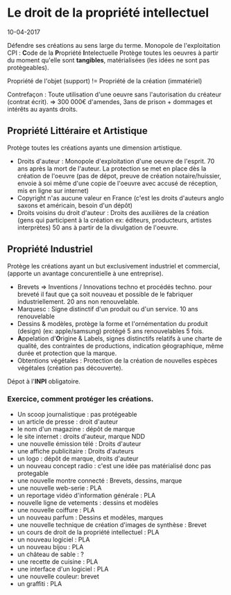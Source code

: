 # Le droit de la propriété intellectuel
10-04-2017

Défendre ses créations au sens large du terme.
Monopole de l'exploitation
CPI : **C**ode de la **P**ropriété **I**ntelectuelle
Protège toutes les oeuvres à partir du moment qu'elle sont **tangibles**, matérialisées (les idées ne sont pas protègeables).

Propriété de l'objet (support) != Propriété de la création (immatériel)

Contrefaçon : Toute utilisation d'une oeuvre sans l'autorisation du créateur (contrat écrit). => 300 000€ d'amendes, 3ans de prison + dommages et intérêts au ayants droits.

## **P**ropriété **L**ittéraire et **A**rtistique
Protège toutes les créations ayants une dimension artistique.
* Droits d'auteur : Monopole d'exploitation d'une oeuvre de l'esprit. 70 ans après la mort de l'auteur. La protection se met en place dès la création de l'oeuvre (pas de dépot, preuve de création notaire/huissier, envoie à soi même d'une copie de l'oeuvre avec accusé de réception, mis en ligne sur internet)
* Copyright n'as aucune valeur en France (c'est les droits d'auteurs anglo saxons et américain, besoin d'un dépôt)
* Droits voisins du droit d'auteur : Droits des auxilières de la création (gens qui participent à la création ex: éditeurs, producteurs, artistes interprètes) 50 ans à partir de la divulgation de l'oeuvre.


## **P**ropriété **I**ndustriel
Protège les créations ayant un but exclusivement industriel et commercial, (apporte un avantage concurentielle à une entreprise).
* Brevets => Inventions / Innovations techno et procédés techno.
pour breveté il faut que ça soit nouveau et possible de le fabriquer industriellement. 20 ans non renouvelable.
* Marquesc : Signe distinctif d'un produit ou d'un service. 10 ans renouvelable
* Dessins & modèles, protège la forme et l'ornémentation du produit (design) (ex: apple/samsung) protégé 5 ans renouvelables 5 fois.
* **A**ppelation d'**O**rigine & Labels, signes distinctifs relatifs à une charte de qualité, des contraintes de productions, indication géographique, même durée et protection que la marque.
* Obtentions végétales : Protection de la création de nouvelles espèces végétales (création pas découverte).

Dépot à l'**INPI** obligatoire.

### Exercice, comment protéger les créations.

* Un scoop journalistique : pas protégeable
* un article de presse : droit d'auteur
* le nom d'un magazine : dépôt de marque
* le site internet : droits d'auteur, marque NDD
* une nouvelle émission télé : Droits d'auteur
* une affiche publicitaire : Droits d'auteurs
* un logo : dépôt de marque, droits d'auteur
* un nouveau concept radio : c'est une idée pas matérialisé donc pas protegable
* une nouvelle montre connecté : Brevets, dessins, marque
* une nouvelle web-serie : PLA
* un reportage vidéo d'information générale : PLA
* nouvelle ligne de vetements : dessins et modèles
* une nouvelle coiffure : PLA
* un nouveau parfum : Dessins et modèles, marques
* une nouvelle technique de création d'images de synthèse : Brevet
* un cours de droit de la propriété intellectuel : PLA
* un nouveau logiciel : PLA
* un nouveau bijou : PLA
* un château de sable : ?
* une recette de cuisine : PLA
* une interface d'un logiciel : PLA
* une nouvelle couleur: brevet
* un graffiti : PLA